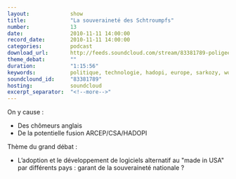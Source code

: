 ```yaml
---
layout:             show
title:              "La souveraineté des Schtroumpfs"
number:             13
date:               2010-11-11 14:00:00
record_date:        2010-11-11 14:00:00
categories:         podcast
download_url:       http://feeds.soundcloud.com/stream/83381789-poligeek-poligeek13.mp3
theme_debat:        ""
duration:           "1:15:56"
keywords:           politique, technologie, hadopi, europe, sarkozy, woerth, bettencourt, identitee, nationale, free, iphone
soundclound_id:     "83381789"
hosting:            soundcloud
excerpt_separator:  "<!--more-->"
---
```



On y cause :

- Des chômeurs anglais
- De la potentielle fusion ARCEP/CSA/HADOPI

Thème du grand débat :

- L’adoption et le développement de logiciels alternatif au "made in USA" par différents pays : garant de la souveraineté nationale ?
